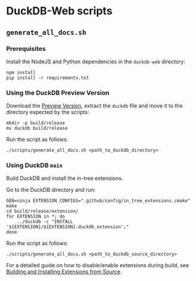 # DuckDB-Web scripts

## `generate_all_docs.sh`

### Prerequisites

Install the NodeJS and Python dependencies in the `duckdb-web` directory:

```batch
npm install
pip install -r requirements.txt
```

### Using the DuckDB Preview Version

Download the [Preview Version](https://duckdb.org/docs/installation/?version=main), extract the `duckdb` file and move it to the directory expected by the scripts:

```batch
mkdir -p build/release
mv duckdb build/release
```

Run the script as follows:

```batch
./scripts/generate_all_docs.sh <path_to_duckdb_directory>
```

### Using DuckDB `main`

Build DuckDB and install the in-tree extensions.

Go to the DuckDB directory and run:

```batch
GEN=ninja EXTENSION_CONFIGS=".github/config/in_tree_extensions.cmake" make
cd build/release/extension/
for EXTENSION in *; do
    ../duckdb -c "INSTALL '${EXTENSION}/${EXTENSION}.duckdb_extension';"
done
```

Run the script as follows:

```batch
./scripts/generate_all_docs.sh <path_to_duckdb_source_directory>
```

For a detailed guide on how to disable/enable extensions during build, see [Building and Installing Extensions from Source](https://duckdb.org/dev/building#building-and-installing-extensions-from-source).
